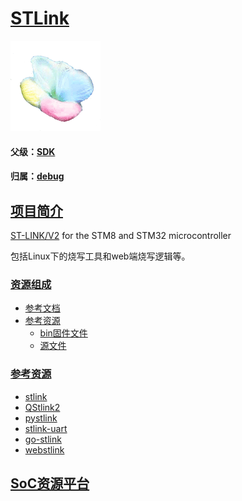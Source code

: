 ﻿# [STLink](https://github.com/mcuyun/STLink) 

[![sites](SoC/qitas.png)](http://www.qitas.cn) 

#### 父级：[SDK](https://github.com/sochub/SDK)

#### 归属：[debug](https://github.com/sochub/debug) 

## [项目简介](https://github.com/sochub/STLink/wiki)

[ST-LINK/V2](https://www.st.com/zh/development-tools/st-link-v2.html)  for the STM8 and STM32 microcontroller 

包括Linux下的烧写工具和web端烧写逻辑等。

### [资源组成](https://github.com/sochub/STLink)

* [参考文档](docs/)
* [参考资源](src/)
	* [bin固件文件](src/bin)
	* [源文件](src/source)

### [参考资源](https://github.com/sochub/STLink)

* [stlink](https://github.com/texane/stlink)
* [QStlink2](https://github.com/fpoussin/QStlink2)
* [pystlink](https://github.com/pavelrevak/pystlink)
* [stlink-uart](https://github.com/solosky/stlink-uart)
* [go-stlink](https://github.com/rikvdh/go-stlink)
* [webstlink](https://github.com/devanlai/webstlink)

##  [SoC资源平台](http://www.qitas.cn)
